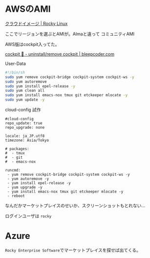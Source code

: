 
# AWSのAMI

[クラウドイメージ | Rocky Linux](https://rockylinux.org/ja/cloud-images/)

ここでリージョンを選ぶとAMIが。Almaと違って コミュニティAMI

AWS版はcockpit入ってた。

[cockpit 🚀 - uninstall/remove cockpit | bleepcoder.com](https://bleepcoder.com/cockpit/477748908/uninstall-remove-cockpit)

User-Data
```sh
#!/bin/sh
sudo yum remove cockpit-bridge cockpit-system cockpit-ws -y
sudo yum autoremove
sudo yum install epel-release -y
sudo yum clean all
sudo yum install emacs-nox tmux git etckeeper mlocate -y
sudo yum update -y
```

cloud-config 試作
```
#cloud-config
repo_update: true
repo_upgrade: none

locale: ja_JP.utf8
timezone: Asia/Tokyo

# packages:
#  - tmux
#  - git
#  - emacs-nox

runcmd:
 - yum remove cockpit-bridge cockpit-system cockpit-ws -y
 - yum autoremove -y
 - yum install epel-release -y
 - yum upgrade -y
 - yum install emacs-nox tmux git etckeeper mlocate -y
 - reboot
```

なんだかマーケットプレイスのせいか、スクリーンショットもとれない...

ログインユーザは `rocky`


# Azure

`Rocky Enterprise Software`でマーケットプレイスを探せば出てくる。
